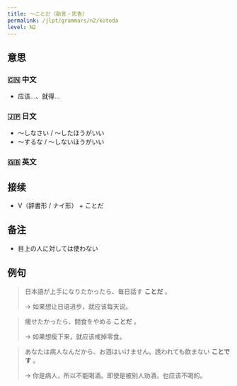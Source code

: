 ```yaml
---
title: 〜ことだ（助言・忠告）
permalink: /jlpt/grammars/n2/kotoda
level: N2
---
```


## 意思

### 🇨🇳 中文

- 应该…、就得…

### 🇯🇵 日文

- 〜しなさい / 〜したほうがいい
- 〜するな / 〜しないほうがいい

### 🇬🇧 英文


## 接续

- V（辞書形 / ナイ形） + ことだ

## 备注

- 目上の人に対しては使わない

## 例句

> 日本語が上手になりたかったら、毎日話す **ことだ** 。
>
> → 如果想让日语进步，就应该每天说。

> 痩せたかったら、間食をやめる **ことだ** 。
>
> → 如果想瘦下来，就应该戒掉零食。

> あなたは病人なんだから、お酒はいけません。誘われても飲まない **ことです** 。
>
> → 你是病人，所以不能喝酒。即使是被别人劝酒，也应该不喝的。

